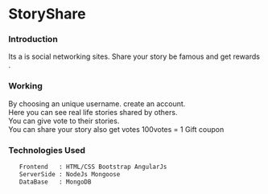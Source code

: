 # StoryShare 
### Introduction 
Its a is social networking sites. Share your story be famous and get rewards . 

### Working
By choosing an unique username. create an account. <br>
Here you can see real life stories shared by others. <br>
You can give vote to their stories.<br>
You can share your story also get votes 100votes = 1 Gift coupon<br>

### Technologies Used
```sh 
   Frontend   : HTML/CSS Bootstrap AngularJs
   ServerSide : NodeJs Mongoose
   DataBase   : MongoDB
``` 
